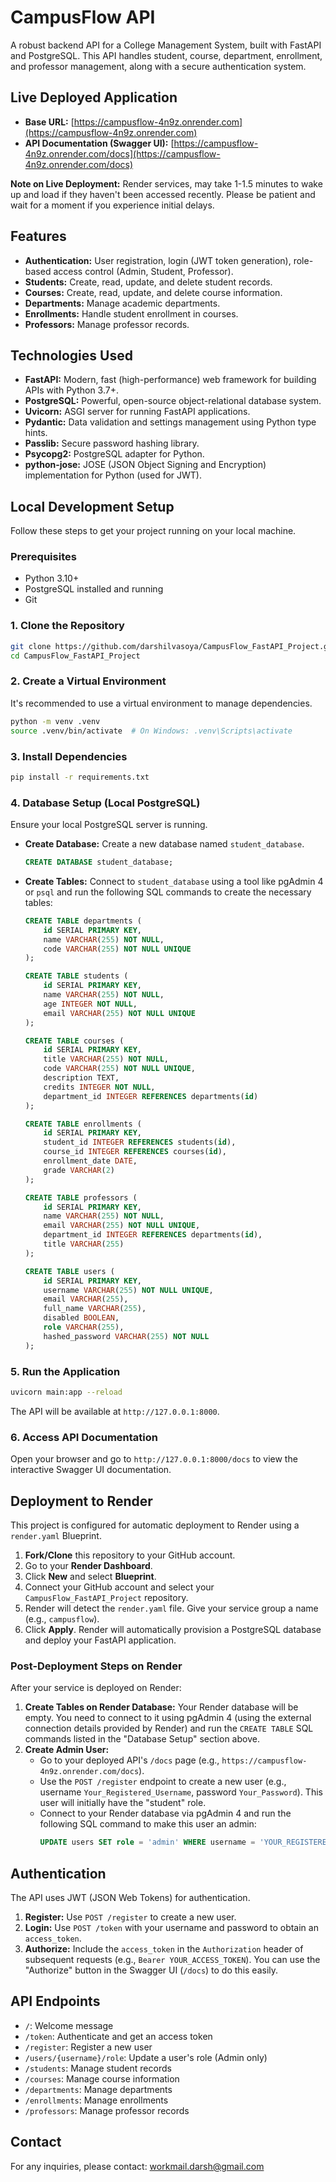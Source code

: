 # CampusFlow API

A robust backend API for a College Management System, built with FastAPI and PostgreSQL. This API handles student, course, department, enrollment, and professor management, along with a secure authentication system.

## Live Deployed Application

*   **Base URL:** [https://campusflow-4n9z.onrender.com](https://campusflow-4n9z.onrender.com)
*   **API Documentation (Swagger UI):** [https://campusflow-4n9z.onrender.com/docs](https://campusflow-4n9z.onrender.com/docs)

**Note on Live Deployment:** Render services, may take 1-1.5 minutes to wake up and load if they haven't been accessed recently. Please be patient and wait for a moment if you experience initial delays.

## Features

*   **Authentication:** User registration, login (JWT token generation), role-based access control (Admin, Student, Professor).
*   **Students:** Create, read, update, and delete student records.
*   **Courses:** Create, read, update, and delete course information.
*   **Departments:** Manage academic departments.
*   **Enrollments:** Handle student enrollment in courses.
*   **Professors:** Manage professor records.

## Technologies Used

*   **FastAPI:** Modern, fast (high-performance) web framework for building APIs with Python 3.7+.
*   **PostgreSQL:** Powerful, open-source object-relational database system.
*   **Uvicorn:** ASGI server for running FastAPI applications.
*   **Pydantic:** Data validation and settings management using Python type hints.
*   **Passlib:** Secure password hashing library.
*   **Psycopg2:** PostgreSQL adapter for Python.
*   **python-jose:** JOSE (JSON Object Signing and Encryption) implementation for Python (used for JWT).

## Local Development Setup

Follow these steps to get your project running on your local machine.

### Prerequisites

*   Python 3.10+
*   PostgreSQL installed and running
*   Git

### 1. Clone the Repository

```bash
git clone https://github.com/darshilvasoya/CampusFlow_FastAPI_Project.git
cd CampusFlow_FastAPI_Project
```

### 2. Create a Virtual Environment

It's recommended to use a virtual environment to manage dependencies.

```bash
python -m venv .venv
source .venv/bin/activate  # On Windows: .venv\Scripts\activate
```

### 3. Install Dependencies

```bash
pip install -r requirements.txt
```

### 4. Database Setup (Local PostgreSQL)

Ensure your local PostgreSQL server is running.

*   **Create Database:** Create a new database named `student_database`.
    ```sql
    CREATE DATABASE student_database;
    ```
*   **Create Tables:** Connect to `student_database` using a tool like pgAdmin 4 or `psql` and run the following SQL commands to create the necessary tables:

    ```sql
    CREATE TABLE departments (
        id SERIAL PRIMARY KEY,
        name VARCHAR(255) NOT NULL,
        code VARCHAR(255) NOT NULL UNIQUE
    );

    CREATE TABLE students (
        id SERIAL PRIMARY KEY,
        name VARCHAR(255) NOT NULL,
        age INTEGER NOT NULL,
        email VARCHAR(255) NOT NULL UNIQUE
    );

    CREATE TABLE courses (
        id SERIAL PRIMARY KEY,
        title VARCHAR(255) NOT NULL,
        code VARCHAR(255) NOT NULL UNIQUE,
        description TEXT,
        credits INTEGER NOT NULL,
        department_id INTEGER REFERENCES departments(id)
    );

    CREATE TABLE enrollments (
        id SERIAL PRIMARY KEY,
        student_id INTEGER REFERENCES students(id),
        course_id INTEGER REFERENCES courses(id),
        enrollment_date DATE,
        grade VARCHAR(2)
    );

    CREATE TABLE professors (
        id SERIAL PRIMARY KEY,
        name VARCHAR(255) NOT NULL,
        email VARCHAR(255) NOT NULL UNIQUE,
        department_id INTEGER REFERENCES departments(id),
        title VARCHAR(255)
    );

    CREATE TABLE users (
        id SERIAL PRIMARY KEY,
        username VARCHAR(255) NOT NULL UNIQUE,
        email VARCHAR(255),
        full_name VARCHAR(255),
        disabled BOOLEAN,
        role VARCHAR(255),
        hashed_password VARCHAR(255) NOT NULL
    );
    ```

### 5. Run the Application

```bash
uvicorn main:app --reload
```

The API will be available at `http://127.0.0.1:8000`.

### 6. Access API Documentation

Open your browser and go to `http://127.0.0.1:8000/docs` to view the interactive Swagger UI documentation.

## Deployment to Render

This project is configured for automatic deployment to Render using a `render.yaml` Blueprint.

1.  **Fork/Clone** this repository to your GitHub account.
2.  Go to your **Render Dashboard**.
3.  Click **New** and select **Blueprint**.
4.  Connect your GitHub account and select your `CampusFlow_FastAPI_Project` repository.
5.  Render will detect the `render.yaml` file. Give your service group a name (e.g., `campusflow`).
6.  Click **Apply**. Render will automatically provision a PostgreSQL database and deploy your FastAPI application.

### Post-Deployment Steps on Render

After your service is deployed on Render:

1.  **Create Tables on Render Database:** Your Render database will be empty. You need to connect to it using pgAdmin 4 (using the external connection details provided by Render) and run the `CREATE TABLE` SQL commands listed in the "Database Setup" section above.
2.  **Create Admin User:**
    *   Go to your deployed API's `/docs` page (e.g., `https://campusflow-4n9z.onrender.com/docs`).
    *   Use the `POST /register` endpoint to create a new user (e.g., username `Your_Registered_Username`, password `Your_Password`). This user will initially have the "student" role.
    *   Connect to your Render database via pgAdmin 4 and run the following SQL command to make this user an admin:
        ```sql
        UPDATE users SET role = 'admin' WHERE username = 'YOUR_REGISTERED_USERNAME';
        ```

## Authentication

The API uses JWT (JSON Web Tokens) for authentication.

1.  **Register:** Use `POST /register` to create a new user.
2.  **Login:** Use `POST /token` with your username and password to obtain an `access_token`.
3.  **Authorize:** Include the `access_token` in the `Authorization` header of subsequent requests (e.g., `Bearer YOUR_ACCESS_TOKEN`). You can use the "Authorize" button in the Swagger UI (`/docs`) to do this easily.

## API Endpoints

*   `/`: Welcome message
*   `/token`: Authenticate and get an access token
*   `/register`: Register a new user
*   `/users/{username}/role`: Update a user's role (Admin only)
*   `/students`: Manage student records
*   `/courses`: Manage course information
*   `/departments`: Manage departments
*   `/enrollments`: Manage enrollments
*   `/professors`: Manage professor records

## Contact

For any inquiries, please contact: [workmail.darsh@gmail.com](mailto:workmail.darsh@gmail.com)
